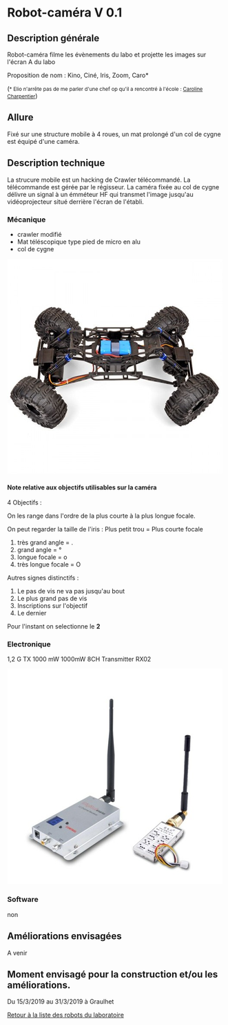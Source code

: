 # Robot-caméra V 0.1

## Description générale

Robot-caméra filme les évènements du labo et projette les images sur l'écran A du labo

Proposition de nom : Kino, Ciné, Iris, Zoom, Caro*

(<small>* Elio n'arrête pas de me parler d'une chef op qu'il a rencontré à l'école : [Caroline Charpentier](https://fr.wikipedia.org/wiki/Caroline_Champetier)</small>)

## Allure

Fixé sur une structure mobile à 4 roues, un mat prolongé d'un col de cygne est équipé d'une caméra.

## Description technique

La strucure mobile est un hacking de Crawler télécommandé. La télécommande est gérée par le régisseur.
La caméra fixée au col de cygne délivre un signal à un émméteur HF qui transmet l'image jusqu'au vidéoprojecteur situé derrière l'écran de l'établi.


### Mécanique

- crawler modifié
- Mat téléscopique type pied de micro en alu
- col de cygne

![](../../ressources/crawler_kino.jpg)

#### Note relative aux objectifs utilisables sur la caméra

4 Objectifs :

On les range dans l'ordre de la plus courte à la plus longue focale.

On peut regarder la taille de l'iris : Plus petit trou = Plus courte focale

1.  très grand angle = .
2.  grand angle = °
3.  longue focale = o
4.  très longue focale = O

Autres signes distinctifs :

1.  Le pas de vis ne va pas jusqu'au bout
2.  Le plus grand pas de vis
3.  Inscriptions sur l'objectif
4.  Le dernier

Pour l'instant on selectionne le **2**

### Electronique

1,2 G TX 1000 mW 1000mW 8CH Transmitter RX02

![émetteur/récepteur](../../ressources/emetteur_kino.jpg)

### Software

non

## Améliorations envisagées

A venir

## Moment envisagé pour la construction et/ou les améliorations.

Du 15/3/2019 au 31/3/2019 à Graulhet

[Retour à la liste des robots du laboratoire](.)

